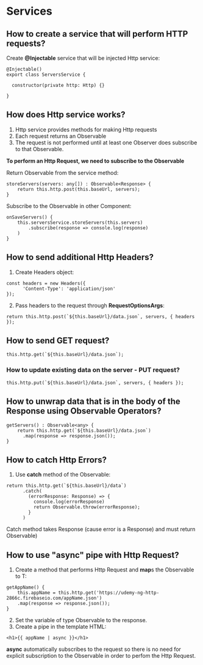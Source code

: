 # Services

## How to create a service that will perform HTTP requests?

Create **@Injectable** service that will be injected Http service:

```
@Injectable()
export class ServersService {

  constructor(private http: Http) {}

}
```

## How does Http service works?

1. Http service provides methods for making Http requests
2. Each request returns an Observable<Response>
3. The request is not performed until at least one Observer does subscribe to that Observable.

**To perform an Http Request, we need to subscribe to the Observable**

Return Observable from the service method:

```
storeServers(servers: any[]) : Observable<Response> {
    return this.http.post(this.baseUrl, servers);
}
```

Subscribe to the Observable in other Component:

```
onSaveServers() {
    this.serversService.storeServers(this.servers)
        .subscribe(response => console.log(response)
    )
}
```

## How to send additional Http Headers?

1. Create Headers object:

```
const headers = new Headers({
      'Content-Type': 'application/json'
});
```

2. Pass headers to the request through **RequestOptionsArgs**:

```
return this.http.post(`${this.baseUrl}/data.json`, servers, { headers });
```

## How to send GET request?

```
this.http.get(`${this.baseUrl}/data.json`);
```

### How to update existing data on the server - PUT request?

```
this.http.put(`${this.baseUrl}/data.json`, servers, { headers });
```

## How to unwrap data that is in the body of the Response using Observable Operators?

```
getServers() : Observable<any> {
    return this.http.get(`${this.baseUrl}/data.json`)
      .map(response => response.json());
}
```

## How to catch Http Errors?

1. Use **catch** method of the Observable:

```
return this.http.get(`${this.baseUrl}/data`)
      .catch(
        (errorResponse: Response) => {
          console.log(errorResponse)
          return Observable.throw(errorResponse);
        }
      )
```

Catch method takes Response (cause error is a Response) and must return Observable<Response>)

## How to use "async" pipe with Http Request?

1. Create a method that performs Http Request and **map**s the Observable<T> to T:

```
getAppName() {
    this.appName = this.http.get('https://udemy-ng-http-2866c.firebaseio.com/appName.json')
    .map(response => response.json());
}

```

2. Set the variable of type Observable<T> to the response.
3. Create a pipe in the template HTML:

```
<h1>{{ appName | async }}</h1>
```

**async** automatically subscribes to the request so there is no need for explicit subscription to the Observable in order to perfom the Http Request.